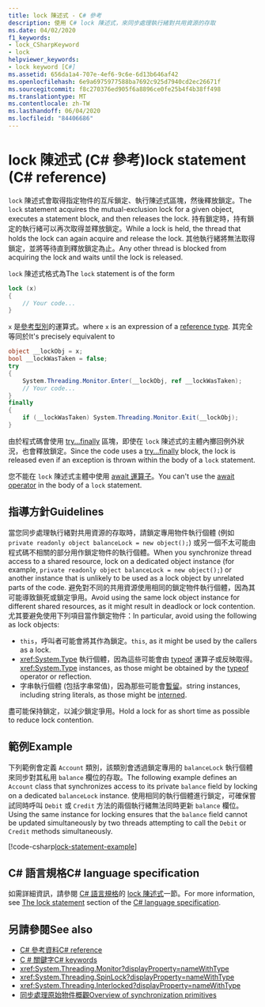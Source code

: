 ```yaml
---
title: lock 陳述式 - C# 參考
description: 使用 C# lock 陳述式，來同步處理執行緒對共用資源的存取
ms.date: 04/02/2020
f1_keywords:
- lock_CSharpKeyword
- lock
helpviewer_keywords:
- lock keyword [C#]
ms.assetid: 656da1a4-707e-4ef6-9c6e-6d13b646af42
ms.openlocfilehash: 6e9a6975977588ba7692c925d7940cd2ec26671f
ms.sourcegitcommit: f8c270376ed905f6a8896ce0fe25b4f4b38ff498
ms.translationtype: MT
ms.contentlocale: zh-TW
ms.lasthandoff: 06/04/2020
ms.locfileid: "84406686"
---
```

# <a name="lock-statement-c-reference"></a><span data-ttu-id="87063-103">lock 陳述式 (C# 參考)</span><span class="sxs-lookup"><span data-stu-id="87063-103">lock statement (C# reference)</span></span>

<span data-ttu-id="87063-104">`lock` 陳述式會取得指定物件的互斥鎖定、執行陳述式區塊，然後釋放鎖定。</span><span class="sxs-lookup"><span data-stu-id="87063-104">The `lock` statement acquires the mutual-exclusion lock for a given object, executes a statement block, and then releases the lock.</span></span> <span data-ttu-id="87063-105">持有鎖定時，持有鎖定的執行緒可以再次取得並釋放鎖定。</span><span class="sxs-lookup"><span data-stu-id="87063-105">While a lock is held, the thread that holds the lock can again acquire and release the lock.</span></span> <span data-ttu-id="87063-106">其他執行緒將無法取得鎖定，並將等待直到釋放鎖定為止。</span><span class="sxs-lookup"><span data-stu-id="87063-106">Any other thread is blocked from acquiring the lock and waits until the lock is released.</span></span>

<span data-ttu-id="87063-107">`lock` 陳述式格式為</span><span class="sxs-lookup"><span data-stu-id="87063-107">The `lock` statement is of the form</span></span>

```csharp
lock (x)
{
    // Your code...
}
```

<span data-ttu-id="87063-108">`x` 是[參考型別](reference-types.md)的運算式。</span><span class="sxs-lookup"><span data-stu-id="87063-108">where `x` is an expression of a [reference type](reference-types.md).</span></span> <span data-ttu-id="87063-109">其完全等同於</span><span class="sxs-lookup"><span data-stu-id="87063-109">It's precisely equivalent to</span></span>

```csharp
object __lockObj = x;
bool __lockWasTaken = false;
try
{
    System.Threading.Monitor.Enter(__lockObj, ref __lockWasTaken);
    // Your code...
}
finally
{
    if (__lockWasTaken) System.Threading.Monitor.Exit(__lockObj);
}
```

<span data-ttu-id="87063-110">由於程式碼會使用 [try...finally](try-finally.md) 區塊，即使在 `lock` 陳述式的主體內擲回例外狀況，也會釋放鎖定。</span><span class="sxs-lookup"><span data-stu-id="87063-110">Since the code uses a [try...finally](try-finally.md) block, the lock is released even if an exception is thrown within the body of a `lock` statement.</span></span>

<span data-ttu-id="87063-111">您不能在 `lock` 陳述式主體中使用 [await 運算子](../operators/await.md)。</span><span class="sxs-lookup"><span data-stu-id="87063-111">You can't use the [await operator](../operators/await.md) in the body of a `lock` statement.</span></span>

## <a name="guidelines"></a><span data-ttu-id="87063-112">指導方針</span><span class="sxs-lookup"><span data-stu-id="87063-112">Guidelines</span></span>

<span data-ttu-id="87063-113">當您同步處理執行緒對共用資源的存取時，請鎖定專用物件執行個體 (例如 `private readonly object balanceLock = new object();`) 或另一個不太可能由程式碼不相關的部分用作鎖定物件的執行個體。</span><span class="sxs-lookup"><span data-stu-id="87063-113">When you synchronize thread access to a shared resource, lock on a dedicated object instance (for example, `private readonly object balanceLock = new object();`) or another instance that is unlikely to be used as a lock object by unrelated parts of the code.</span></span> <span data-ttu-id="87063-114">避免對不同的共用資源使用相同的鎖定物件執行個體，因為其可能導致鎖死或鎖定爭用。</span><span class="sxs-lookup"><span data-stu-id="87063-114">Avoid using the same lock object instance for different shared resources, as it might result in deadlock or lock contention.</span></span> <span data-ttu-id="87063-115">尤其要避免使用下列項目當作鎖定物件：</span><span class="sxs-lookup"><span data-stu-id="87063-115">In particular, avoid using the following as lock objects:</span></span>

- <span data-ttu-id="87063-116">`this`，呼叫者可能會將其作為鎖定。</span><span class="sxs-lookup"><span data-stu-id="87063-116">`this`, as it might be used by the callers as a lock.</span></span>
- <span data-ttu-id="87063-117"><xref:System.Type> 執行個體，因為這些可能會由 [typeof](../operators/type-testing-and-cast.md#typeof-operator) 運算子或反映取得。</span><span class="sxs-lookup"><span data-stu-id="87063-117"><xref:System.Type> instances, as those might be obtained by the [typeof](../operators/type-testing-and-cast.md#typeof-operator) operator or reflection.</span></span>
- <span data-ttu-id="87063-118">字串執行個體 (包括字串常值)，因為那些可能會[暫留](/dotnet/api/system.string.intern#remarks)。</span><span class="sxs-lookup"><span data-stu-id="87063-118">string instances, including string literals, as those might be [interned](/dotnet/api/system.string.intern#remarks).</span></span>

<span data-ttu-id="87063-119">盡可能保持鎖定，以減少鎖定爭用。</span><span class="sxs-lookup"><span data-stu-id="87063-119">Hold a lock for as short time as possible to reduce lock contention.</span></span>

## <a name="example"></a><span data-ttu-id="87063-120">範例</span><span class="sxs-lookup"><span data-stu-id="87063-120">Example</span></span>

<span data-ttu-id="87063-121">下列範例會定義 `Account` 類別，該類別會透過鎖定專用的 `balanceLock` 執行個體來同步對其私用 `balance` 欄位的存取。</span><span class="sxs-lookup"><span data-stu-id="87063-121">The following example defines an `Account` class that synchronizes access to its private `balance` field by locking on a dedicated `balanceLock` instance.</span></span> <span data-ttu-id="87063-122">使用相同的執行個體進行鎖定，可確保嘗試同時呼叫 `Debit` 或 `Credit` 方法的兩個執行緒無法同時更新 `balance` 欄位。</span><span class="sxs-lookup"><span data-stu-id="87063-122">Using the same instance for locking ensures that the `balance` field cannot be updated simultaneously by two threads attempting to call the `Debit` or `Credit` methods simultaneously.</span></span>

[!code-csharp[lock-statement-example](snippets/LockStatementExample.cs)]

## <a name="c-language-specification"></a><span data-ttu-id="87063-123">C# 語言規格</span><span class="sxs-lookup"><span data-stu-id="87063-123">C# language specification</span></span>

<span data-ttu-id="87063-124">如需詳細資訊，請參閱 [C# 語言規格](~/_csharplang/spec/introduction.md)的 [lock 陳述式](~/_csharplang/spec/statements.md#the-lock-statement)一節。</span><span class="sxs-lookup"><span data-stu-id="87063-124">For more information, see [The lock statement](~/_csharplang/spec/statements.md#the-lock-statement) section of the [C# language specification](~/_csharplang/spec/introduction.md).</span></span>

## <a name="see-also"></a><span data-ttu-id="87063-125">另請參閱</span><span class="sxs-lookup"><span data-stu-id="87063-125">See also</span></span>

- [<span data-ttu-id="87063-126">C# 參考資料</span><span class="sxs-lookup"><span data-stu-id="87063-126">C# reference</span></span>](../index.md)
- [<span data-ttu-id="87063-127">C # 關鍵字</span><span class="sxs-lookup"><span data-stu-id="87063-127">C# keywords</span></span>](index.md)
- <xref:System.Threading.Monitor?displayProperty=nameWithType>
- <xref:System.Threading.SpinLock?displayProperty=nameWithType>
- <xref:System.Threading.Interlocked?displayProperty=nameWithType>
- [<span data-ttu-id="87063-128">同步處理原始物件概觀</span><span class="sxs-lookup"><span data-stu-id="87063-128">Overview of synchronization primitives</span></span>](../../../standard/threading/overview-of-synchronization-primitives.md)
